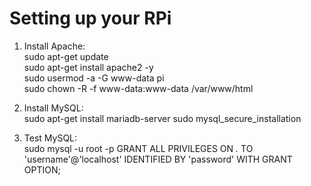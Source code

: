 # Setting up your RPi

1. Install Apache: <br/>
   sudo apt-get update <br/>
   sudo apt-get install apache2 -y <br/>
   sudo usermod -a -G www-data pi <br/>
   sudo chown -R -f www-data:www-data /var/www/html <br/>

2. Install MySQL: <br/>
   sudo apt-get install mariadb-server
   sudo mysql_secure_installation

3. Test MySQL: <br/>
   sudo mysql -u root -p
   GRANT ALL PRIVILEGES ON _._ TO 'username'@'localhost' IDENTIFIED BY 'password' WITH GRANT OPTION;
